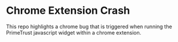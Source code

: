 # Chrome Extension Crash

This repo highlights a chrome bug that is triggered when running the PrimeTrust javascript widget within a chrome extension.
